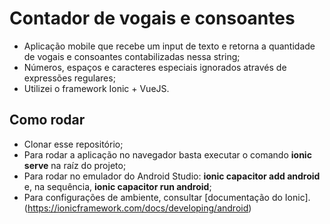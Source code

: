 # Contador de vogais e consoantes

* Aplicação mobile que recebe um input de texto e retorna a quantidade de vogais e consoantes contabilizadas nessa string;
* Números, espaços e caracteres especiais ignorados através de expressões regulares;
* Utilizei o framework Ionic + VueJS.


## Como rodar

* Clonar esse repositório;
* Para rodar a aplicação no navegador basta executar o comando **ionic serve** na raíz do projeto;
* Para rodar no emulador do Android Studio: **ionic capacitor add android** e, na sequência, **ionic capacitor run android**;
* Para configurações de ambiente, consultar [documentação do Ionic].
(https://ionicframework.com/docs/developing/android)